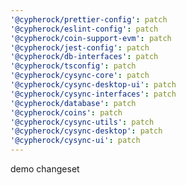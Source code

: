 ```yaml
---
'@cypherock/prettier-config': patch
'@cypherock/eslint-config': patch
'@cypherock/coin-support-evm': patch
'@cypherock/jest-config': patch
'@cypherock/db-interfaces': patch
'@cypherock/tsconfig': patch
'@cypherock/cysync-core': patch
'@cypherock/cysync-desktop-ui': patch
'@cypherock/cysync-interfaces': patch
'@cypherock/database': patch
'@cypherock/coins': patch
'@cypherock/cysync-utils': patch
'@cypherock/cysync-desktop': patch
'@cypherock/cysync-ui': patch
---
```


demo changeset
